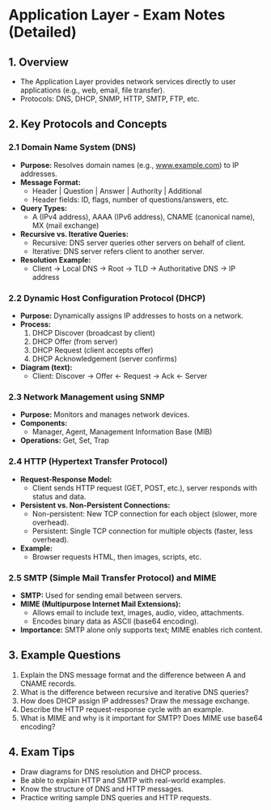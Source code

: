 # Application Layer - Exam Notes (Detailed)

## 1. Overview
- The Application Layer provides network services directly to user applications (e.g., web, email, file transfer).
- Protocols: DNS, DHCP, SNMP, HTTP, SMTP, FTP, etc.

## 2. Key Protocols and Concepts

### 2.1 Domain Name System (DNS)
- **Purpose:** Resolves domain names (e.g., www.example.com) to IP addresses.
- **Message Format:**
  - Header | Question | Answer | Authority | Additional
  - Header fields: ID, flags, number of questions/answers, etc.
- **Query Types:**
  - A (IPv4 address), AAAA (IPv6 address), CNAME (canonical name), MX (mail exchange)
- **Recursive vs. Iterative Queries:**
  - Recursive: DNS server queries other servers on behalf of client.
  - Iterative: DNS server refers client to another server.
- **Resolution Example:**
  - Client → Local DNS → Root → TLD → Authoritative DNS → IP address

### 2.2 Dynamic Host Configuration Protocol (DHCP)
- **Purpose:** Dynamically assigns IP addresses to hosts on a network.
- **Process:**
  1. DHCP Discover (broadcast by client)
  2. DHCP Offer (from server)
  3. DHCP Request (client accepts offer)
  4. DHCP Acknowledgement (server confirms)
- **Diagram (text):**
  - Client: Discover → Offer ← Request → Ack ← Server

### 2.3 Network Management using SNMP
- **Purpose:** Monitors and manages network devices.
- **Components:**
  - Manager, Agent, Management Information Base (MIB)
- **Operations:** Get, Set, Trap

### 2.4 HTTP (Hypertext Transfer Protocol)
- **Request-Response Model:**
  - Client sends HTTP request (GET, POST, etc.), server responds with status and data.
- **Persistent vs. Non-Persistent Connections:**
  - Non-persistent: New TCP connection for each object (slower, more overhead).
  - Persistent: Single TCP connection for multiple objects (faster, less overhead).
- **Example:**
  - Browser requests HTML, then images, scripts, etc.

### 2.5 SMTP (Simple Mail Transfer Protocol) and MIME
- **SMTP:** Used for sending email between servers.
- **MIME (Multipurpose Internet Mail Extensions):**
  - Allows email to include text, images, audio, video, attachments.
  - Encodes binary data as ASCII (base64 encoding).
- **Importance:** SMTP alone only supports text; MIME enables rich content.

## 3. Example Questions
1. Explain the DNS message format and the difference between A and CNAME records.
2. What is the difference between recursive and iterative DNS queries?
3. How does DHCP assign IP addresses? Draw the message exchange.
4. Describe the HTTP request-response cycle with an example.
5. What is MIME and why is it important for SMTP? Does MIME use base64 encoding?

## 4. Exam Tips
- Draw diagrams for DNS resolution and DHCP process.
- Be able to explain HTTP and SMTP with real-world examples.
- Know the structure of DNS and HTTP messages.
- Practice writing sample DNS queries and HTTP requests. 